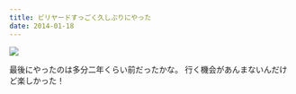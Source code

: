 ```yaml
---
title: ビリヤードすっごく久しぶりにやった
date: 2014-01-18
---
```


![](https://farm1.staticflickr.com/768/20897920928_9004e0f62a_b.jpg)

最後にやったのは多分二年くらい前だったかな。
行く機会があんまないんだけど楽しかった！
